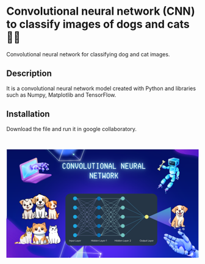 # Convolutional neural network (CNN) to classify images of dogs and cats 🐶😺
Convolutional neural network for classifying dog and cat images.
 
## Description
It is a convolutional neural network model created with Python and libraries such as Numpy, Matplotlib and TensorFlow.  

## Installation
Download the file and run it in google collaboratory.

<br>

![img-cats-vs-dogs](https://github.com/richardrs30/cats_vs_dogs/blob/main/img-cats-vs-dogs.png)


 
